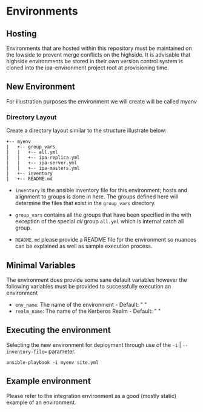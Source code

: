 # Environments

## Hosting
Environments that are hosted within this repository must be maintained on the
lowside to prevent merge conflicts on the highside. It is advisable that
highside environments be stored in their own version control system is cloned
into the ipa-environment project root at provisioning time.

## New Environment
For illustration purposes the environment we will create will be called _myenv_

### Directory Layout
Create a directory layout similar to the structure illustrate below:
```
+-- myenv
|   +-- group_vars
|   |   +-- all.yml
|   |   +-- ipa-replica.yml
|   |   +-- ipa-server.yml
|   |   +-- ipa-masters.yml
|   +-- inventory
|   +-- README.md
```
* `inventory` is the ansible inventory file for this environment; hosts and
alignment to groups is done in here. The groups defined here will determine the
files that exist in the `group_vars` directory.

* `group_vars` contains all the groups that have been specified in the with
exception of the special _all_ group `all.yml` which is internal catch all group.

* `README.md` please provide a README file for the environment so nuances can
be explained as well as sample execution process.

## Minimal Variables
The environment does provide some sane default variables however the following
variables must be provided to successfully execution an environment
* `env_name`: The name of the environment - Default: " "
* `realm_name`: The name of the Kerberos Realm - Default: " "

## Executing the environment
Selecting the new environment for deployment through use of the `-i` |
`--inventory-file=` parameter.
```shell
ansible-playbook -i myenv site.yml
```
## Example environment
Please refer to the integration environment as a good (mostly static) example of
an environment.
